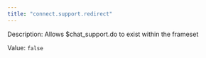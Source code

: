 ```yaml
---
title: "connect.support.redirect"
---
```


Description: Allows $chat_support.do to exist within the frameset

Value: `false`